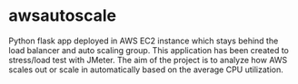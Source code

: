 # awsautoscale
Python flask app deployed in AWS EC2 instance which stays behind the load balancer and auto scaling group. This application has been created to stress/load test with JMeter. The aim of the project is to analyze how AWS scales out or scale in automatically based on the average CPU utilization.
